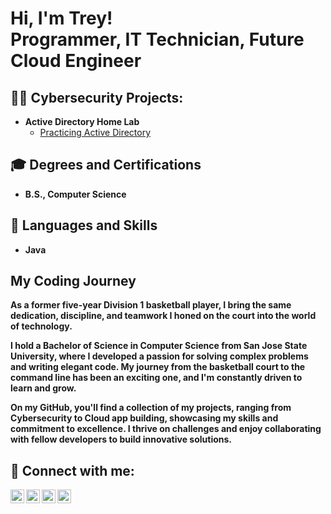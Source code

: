 <h1>Hi, I'm Trey! <br/> <a>Programmer, IT Technician, Future Cloud Engineer</a>

<h2>👨‍💻 Cybersecurity Projects:</h2>

- <b>Active Directory Home Lab</b>
  - [Practicing Active Directory](https://github.com/trey44smith/ActiveDirectoryLab)
 
<h2> 🎓 Degrees and Certifications</h2>

- <b>B.S., Computer Science</b>

<h2> 🧰 Languages and Skills</h2>

- <b>Java</b>

<h2>My Coding Journey</h2>

<b> As a former five-year Division 1 basketball player, I bring the same dedication, discipline, and teamwork I honed on the court into the world of technology.

I hold a Bachelor of Science in Computer Science from San Jose State University, where I developed a passion for solving complex problems and writing elegant code. My journey from the basketball court to the command line has been an exciting one, and I'm constantly driven to learn and grow.

On my GitHub, you'll find a collection of my projects, ranging from Cybersecurity to Cloud app building, showcasing my skills and commitment to excellence. I thrive on challenges and enjoy collaborating with fellow developers to build innovative solutions. </b>

<h2> 🤳 Connect with me:</h2>

[<img align="left" alt="JoshMadakor | YouTube" width="22px" src="https://cdn.jsdelivr.net/npm/simple-icons@v3/icons/youtube.svg" />][youtube]
[<img align="left" alt="JoshMadakor | Twitter" width="22px" src="https://cdn.jsdelivr.net/npm/simple-icons@v3/icons/twitter.svg" />][twitter]
[<img align="left" alt="JoshMadakor | LinkedIn" width="22px" src="https://cdn.jsdelivr.net/npm/simple-icons@v3/icons/linkedin.svg" />][linkedin]
[<img align="left" alt="JoshMadakor | Instagram" width="22px" src="https://cdn.jsdelivr.net/npm/simple-icons@v3/icons/instagram.svg" />][instagram]

[twitter]: https://twitter.com/trey44smith
[youtube]: https://www.youtube.com/@trey44smith
[instagram]: https://www.instagram.com/trey44smith/
[linkedin]: https://linkedin.com/in/treydaviss
